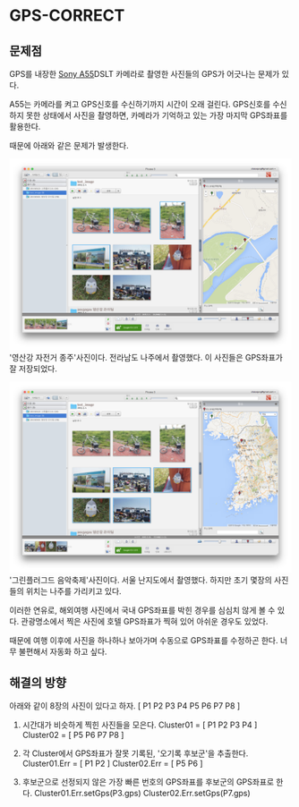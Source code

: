 # GPS-CORRECT

## 문제점

GPS를 내장한 [Sony A55](http://ko.wikipedia.org/wiki/소니_DSLT-A55)DSLT 카메라로 촬영한 사진들의 GPS가 어긋나는 문제가 있다.

A55는 카메라를 켜고 GPS신호를 수신하기까지 시간이 오래 걸린다. GPS신호를 수신하지 못한 상태에서 사진을 촬영하면, 카메라가 기억하고 있는 가장 마지막 GPS좌표를 활용한다.

때문에 아래와 같은 문제가 발생한다.

![](gps-bike.png)
'영산강 자전거 종주'사진이다. 전라남도 나주에서 촬영했다. 이 사진들은 GPS좌표가 잘 저장되었다.

![](gps-festival.png)
'그린플러그드 음악축제'사진이다. 서울 난지도에서 촬영했다. 하지만 초기 몇장의 사진들의 위치는 나주를 가리키고 있다.

이러한 연유로, 해외여행 사진에서 국내 GPS좌표를 박힌 경우를 심심치 않게 볼 수 있다. 관광명소에서 찍은 사진에 호텔 GPS좌표가 찍혀 있어 아쉬운 경우도 있었다.

때문에 여행 이후에 사진을 하나하나 보아가며 수동으로 GPS좌표를 수정하곤 한다. 너무 불편해서 자동화 하고 싶다.

## 해결의 방향

아래와 같이 8장의 사진이 있다고 하자.
[ P1 P2 P3 P4 P5 P6 P7 P8 ]

1) 시간대가 비슷하게 찍힌 사진들을 모은다.
Cluster01 = [ P1 P2 P3 P4 ]
Cluster02 = [ P5 P6 P7 P8 ]

2) 각 Cluster에서 GPS좌표가 잘못 기록된, '오기록 후보군'을 추출한다.
Cluster01.Err = [ P1 P2 ]
Cluster02.Err = [ P5 P6 ]

3) 후보군으로 선정되지 않은 가장 빠른 번호의 GPS좌표를 후보군의 GPS좌표로 한다.
Cluster01.Err.setGps(P3.gps)
Cluster02.Err.setGps(P7.gps)
